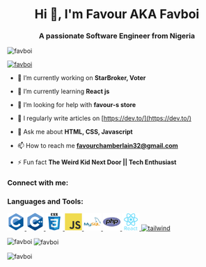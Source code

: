 <h1 align="center">Hi 👋, I'm Favour AKA Favboi</h1>
<h3 align="center">A passionate Software Engineer from Nigeria</h3>

<p align="left"> <img src="https://komarev.com/ghpvc/?username=favboi&label=Profile%20views&color=0e75b6&style=flat" alt="favboi" /> </p>

<p align="left"> <a href="https://github.com/ryo-ma/github-profile-trophy"><img src="https://github-profile-trophy.vercel.app/?username=favboi" alt="favboi" /></a> </p>

- 🔭 I’m currently working on **StarBroker, Voter**

- 🌱 I’m currently learning **React js**

- 🤝 I’m looking for help with **favour-s store**

- 📝 I regularly write articles on [https://dev.to/](https://dev.to/)

- 💬 Ask me about **HTML, CSS, Javascript**

- 📫 How to reach me **favourchamberlain32@gmail.com**

- ⚡ Fun fact **The Weird Kid Next Door || Tech Enthusiast**

<h3 align="left">Connect with me:</h3>
<p align="left">
</p>

<h3 align="left">Languages and Tools:</h3>
<p align="left"> <a href="https://www.cprogramming.com/" target="_blank" rel="noreferrer"> <img src="https://raw.githubusercontent.com/devicons/devicon/master/icons/c/c-original.svg" alt="c" width="40" height="40"/> </a> <a href="https://www.w3schools.com/cpp/" target="_blank" rel="noreferrer"> <img src="https://raw.githubusercontent.com/devicons/devicon/master/icons/cplusplus/cplusplus-original.svg" alt="cplusplus" width="40" height="40"/> </a> <a href="https://www.w3schools.com/css/" target="_blank" rel="noreferrer"> <img src="https://raw.githubusercontent.com/devicons/devicon/master/icons/css3/css3-original-wordmark.svg" alt="css3" width="40" height="40"/> </a> <a href="https://developer.mozilla.org/en-US/docs/Web/JavaScript" target="_blank" rel="noreferrer"> <img src="https://raw.githubusercontent.com/devicons/devicon/master/icons/javascript/javascript-original.svg" alt="javascript" width="40" height="40"/> </a> <a href="https://www.mysql.com/" target="_blank" rel="noreferrer"> <img src="https://raw.githubusercontent.com/devicons/devicon/master/icons/mysql/mysql-original-wordmark.svg" alt="mysql" width="40" height="40"/> </a> <a href="https://www.php.net" target="_blank" rel="noreferrer"> <img src="https://raw.githubusercontent.com/devicons/devicon/master/icons/php/php-original.svg" alt="php" width="40" height="40"/> </a> <a href="https://reactjs.org/" target="_blank" rel="noreferrer"> <img src="https://raw.githubusercontent.com/devicons/devicon/master/icons/react/react-original-wordmark.svg" alt="react" width="40" height="40"/> </a> <a href="https://tailwindcss.com/" target="_blank" rel="noreferrer"> <img src="https://www.vectorlogo.zone/logos/tailwindcss/tailwindcss-icon.svg" alt="tailwind" width="40" height="40"/> </a> </p>

<p><img align="left" src="https://github-readme-stats.vercel.app/api/top-langs?username=favboi&show_icons=true&locale=en&layout=compact" alt="favboi" /></p>

<p>&nbsp;<img align="center" src="https://github-readme-stats.vercel.app/api?username=favboi&show_icons=true&locale=en" alt="favboi" /></p>

<p><img align="center" src="https://github-readme-streak-stats.herokuapp.com/?user=favboi&" alt="favboi" /></p>
